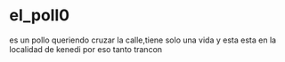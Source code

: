 # el_poll0

es un pollo queriendo cruzar la calle,tiene solo una vida y esta esta en la localidad de kenedi por eso tanto trancon




